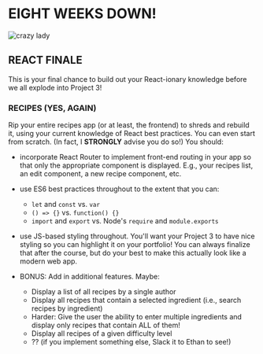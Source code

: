 # EIGHT WEEKS DOWN!

![crazy lady](http://i.giphy.com/t7fTZB37asHWE.gif)

## REACT FINALE

This is your final chance to build out your React-ionary knowledge before we all explode into Project 3!

### RECIPES (YES, AGAIN)

Rip your entire recipes app (or at least, the frontend) to shreds and rebuild it, using your current knowledge of React best practices. You can even start from scratch. (In fact, I **STRONGLY** advise you do so!) You should:

* incorporate React Router to implement front-end routing in your app so that only the appropriate component is displayed. E.g., your recipes list, an edit component, a new recipe component, etc.

* use ES6 best practices throughout to the extent that you can:
  - `let` and `const` vs. `var`
  - `() => {}` vs. `function() {}`
  - `import` and `export` vs. Node's `require` and `module.exports`


* use JS-based styling throughout. You'll want your Project 3 to have nice styling so you can highlight it on your portfolio! You can always finalize that after the course, but do your best to make this actually look like a modern web app.

* BONUS: Add in additional features. Maybe:
  - Display a list of all recipes by a single author
  - Display all recipes that contain a selected ingredient (i.e., search recipes by ingredient)
  - Harder: Give the user the ability to enter multiple ingredients and display only recipes that contain ALL of them!
  - Display all recipes of a given difficulty level
  - ?? (if you implement something else, Slack it to Ethan to see!)
